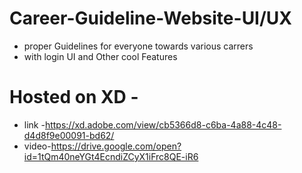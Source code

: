 # Career-Guideline-Website-UI/UX
- proper Guidelines for everyone towards various carrers
- with login UI and Other cool Features
# Hosted on XD -
- link -https://xd.adobe.com/view/cb5366d8-c6ba-4a88-4c48-d4d8f9e00091-bd62/
- video-https://drive.google.com/open?id=1tQm40neYGt4EcndiZCyX1iFrc8QE-iR6
